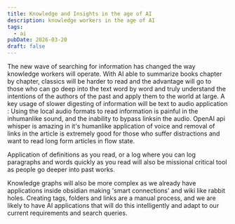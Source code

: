 ```yaml
---
title: Knowledge and Insights in the age of AI
description: knowledge workers in the age of AI
tags:
  - ai
pubDate: 2026-03-20
draft: false
---
```

The new wave of searching for information has changed the way knowledge workers will operate.  With AI able to summarize books chapter by chapter, classics will be harder to read and the advantage will go to those who can go deep into the text word by word and truly understand the intentions of the authors of the past and apply them to the world at large. A key usage of slower digesting of information will be text to audio application : Using the local audio formats to read information is painful in the inhumanlike sound, and the inability to bypass linksin the audio.  OpenAI api whisper is amazing in it's humanlike application of voice and removal of links in the article is extremely good for those who suffer distractions and want to read long form articles in flow state.

Application of definitions as you read, or a log where you can log paragraphs and words quickly as you read will also be missional critical tool as people go deeper into past works.

Knowledge graphs will also be more complex as we already have applications inside obsidian making 'smart connections' and wiki like rabbit holes.  Creating tags, folders and links are a manual process, and we are likely to have AI applications that will do this intelligently and adapt to our current requirements and search queries.